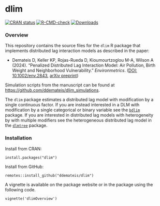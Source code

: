 # dlim


<!-- badges: start -->
[![CRAN status](https://www.r-pkg.org/badges/version/dlim)](https://CRAN.R-project.org/package=dlim)
[![R-CMD-check](https://github.com/ddemateis/dlim/actions/workflows/R-CMD-check.yaml/badge.svg)](https://github.com/ddemateis/dlim/actions/workflows/R-CMD-check.yaml)
[![Downloads](https://cranlogs.r-pkg.org/badges/dlim)](https://cran.rstudio.com/package=dlim)
<!-- badges: end -->
  
  
### Overview


This repository contains the source files for the ```dlim``` R package that implements distributed lag interaction models as described in the paper:

* Demateis D, Keller KP, Rojas-Rueda D, Kioumourtzoglou M-A, Wilson A (2024). “Penalized Distributed Lag Interaction Model: Air Pollution, Birth Weight and Neighborhood Vulnerability.” _Environmetrics_. ([DOI: 10.1002/env.2843](https://doi.org/10.1002/env.2843),
[arXiv preprint](https://arxiv.org/abs/2401.02939))

Simulation scripts from the manuscript can be found at https://github.com/ddemateis/dlim_simulations.
 
The ```dlim``` package estimates a distributed lag model with modification by a single continuous factor. If you are instead interested in a DLM with modification by a single categorical or binary variable see the [```bdlim```](https://anderwilson.github.io/bdlim/) package. If you are interested in distributed lag models with heterogeneity by with multiple modifiers see the heterogeneous distributed lag model in the [```dlmtree```](https://danielmork.github.io/dlmtree/) package.


### Installation


Install from CRAN:
```
install.packages("dlim")
```

Install from GitHub:
```
remotes::install_github("ddemateis/dlim")
```

A vignette is available on the package website or in the package using the following code.
```
vignette('dlimOverview')
```


